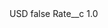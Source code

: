 <?xml version="1.0" encoding="UTF-8"?>
<CustomMetadata xmlns="http://soap.sforce.com/2006/04/metadata" xmlns:xsi="http://www.w3.org/2001/XMLSchema-instance" xmlns:xsd="http://www.w3.org/2001/XMLSchema">
    <label>USD</label>
    <protected>false</protected>
    <values>
        <field>Rate__c</field>
        <value xsi:type="xsd:double">1.0</value>
    </values>
</CustomMetadata>
